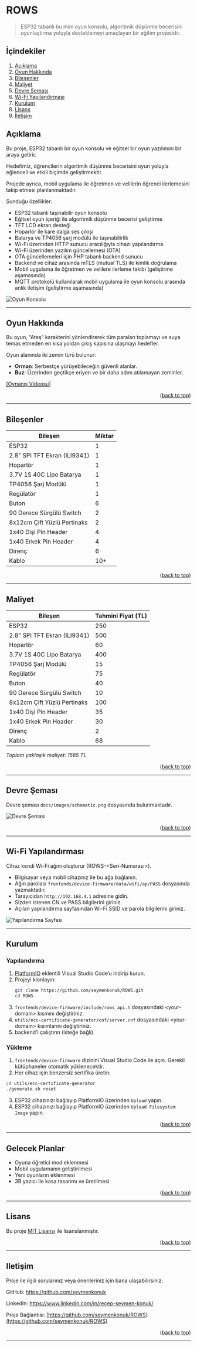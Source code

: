 # ROWS
> ESP32 tabanlı bu mini oyun konsolu, algoritmik düşünme becerisini oyunlaştırma yoluyla desteklemeyi amaçlayan bir eğitim projesidir. 

## İçindekiler
<ol>
	<li><a href="#açıklama">Açıklama</a></li>
	<li><a href="#oyun-hakkında">Oyun Hakkında</a></li>
	<li><a href="#bileşenler">Bileşenler</a></li>
	<li><a href="#maliyet">Maliyet</a></li>
	<li><a href="#devre-şeması">Devre Şeması</a></li>
	<li><a href="#wi-fi-yapılandırması">Wi-Fi Yapılandırması</a></li>
	<li><a href="#kurulum">Kurulum</a></li>
	<li><a href="#lisans">Lisans</a></li>
	<li><a href="#Iletişim">İletişim</a></li>
</ol>

## Açıklama
Bu proje, ESP32 tabanlı bir oyun konsolu ve eğitsel bir oyun yazılımını bir araya getirir. 

Hedefimiz, öğrencilerin algoritmik düşünme becerisini oyun yoluyla eğlenceli ve etkili biçimde geliştirmektir.  

Projede ayrıca, mobil uygulama ile öğretmen ve velilerin öğrenci ilerlemesini takip etmesi planlanmaktadır.

Sunduğu özellikler:
- ESP32 tabanlı taşınabilir oyun konsolu
- Eğitsel oyun içeriği ile algoritmik düşünme becerisi geliştirme
- TFT LCD ekran desteği
- Hoparlör ile kare dalga ses çıkışı
- Batarya ve TP4056 şarj modülü ile taşınabilirlik
- Wi-Fi üzerinden HTTP sunucu aracılığıyla cihazı yapılandırma
- Wi-Fi üzerinden yazılım güncellemesi (OTA)
- OTA güncellemeleri için PHP tabanlı backend sunucu  
- Backend ve cihaz arasında mTLS (mutual TLS) ile kimlik doğrulama  
- Mobil uygulama ile öğretmen ve velilere ilerleme takibi (geliştirme aşamasında)
- MQTT protokolü kullanılarak mobil uygulama ile oyun konsolu arasında anlık iletişim (geliştirme aşamasında)

![Oyun Konsolu](docs/images/device-1.jpg)

---

## Oyun Hakkında

Bu oyun, “Ateş” karakterini yönlendirerek tüm paraları toplamayı ve suya temas etmeden en kısa yoldan çıkış kapısına ulaşmayı hedefler.

Oyun alanında iki zemin türü bulunur:
- **Orman**: Serbestçe yürüyebileceğin güvenli alanlar.
- **Buz**: Üzerinden geçtikçe eriyen ve bir daha adım atılamayan zeminler.

[[Oynanış Videosu]](https://github.com/user-attachments/assets/27f34f8b-76a2-4102-bd1e-3fae5ff327b1)

<p align="right">(<a href="#ROWS">back to top</a>)</p>

---

## Bileşenler

| Bileşen                      | Miktar |
|------------------------------|--------|
| ESP32                        | 1      |
| 2.8" SPI TFT Ekran (ILI9341) | 1      |
| Hoparlör                     | 1      |
| 3.7V 1S 40C Lipo Batarya     | 1      |
| TP4056 Şarj Modülü           | 1      |
| Regülatör                    | 1      |
| Buton                        | 6      |
| 90 Derece Sürgülü Switch     | 2      |
| 8x12cm Çift Yüzlü Pertinaks  | 2      |
| 1x40 Dişi Pin Header         | 4      |
| 1x40 Erkek Pin Header        | 4      |
| Direnç                       | 6      |
| Kablo                        | 10+    |

<p align="right">(<a href="#ROWS">back to top</a>)</p>

---

## Maliyet

| Bileşen                      | Tahmini Fiyat (TL) |
|------------------------------|--------------------|
| ESP32                        | 250                |
| 2.8" SPI TFT Ekran (ILI9341) | 500                |
| Hoparlör                     | 60                 |
| 3.7V 1S 40C Lipo Batarya     | 400                |
| TP4056 Şarj Modülü           | 15                 |
| Regülatör                    | 75                 |
| Buton                        | 40                 |
| 90 Derece Sürgülü Switch     | 10                 |
| 8x12cm Çift Yüzlü Pertinaks  | 100                |
| 1x40 Dişi Pin Header         | 35                 |
| 1x40 Erkek Pin Header        | 30                 |
| Direnç                       | 2                  |
| Kablo                        | 68                 |

*Toplam yaklaşık maliyet: 1585 TL*

<p align="right">(<a href="#ROWS">back to top</a>)</p>

---

## Devre Şeması

Devre şeması `docs/images/schematic.png` dosyasında bulunmaktadır.  

![Devre Şeması](docs/images/schematic.png)

<p align="right">(<a href="#ROWS">back to top</a>)</p>

---

## Wi-Fi Yapılandırması

Cihaz kendi Wi-Fi ağını oluşturur (ROWS-\<Seri-Numarası\>).
- Bilgisayar veya mobil cihazınız ile bu ağa bağlanın.
- Ağın parolası `frontends/device-firmware/data/wifi/ap/PASS` dosyasında yazmaktadır.
- Tarayıcıdan `http://192.168.4.1` adresine gidin.
- Sizden istenen CN ve PASS bilgilerini giriniz.
- Açılan yapılandırma sayfasından Wi-Fi SSID ve parola bilgilerini giriniz.

![Yapılandırma Sayfası](docs/images/wifi-config.jpg)

---

## Kurulum

### Yapılandırma
1. [PlatformIO](https://platformio.org/) eklentili Visual Studio Code’u indirip kurun.  
2. Projeyi klonlayın:  
   ```bash
   git clone https://github.com/seymenkonuk/ROWS.git
   cd ROWS
	 ```
3. `frontends/device-firmware/include/rows_api.h` dosyasındaki \<your-domain\> kısmını değiştiriniz.
4. `utils/ecc-certificate-generator/cnf/server.cnf` dosyasındaki \<your-domain\> kısımlarını değiştiriniz.
5. backend'i çalıştırın (isteğe bağlı)

### Yükleme
1. `frontends/device-firmware` dizinini Visual Studio Code ile açın. Gerekli kütüphaneler otomatik yüklenecektir.
2. Her cihaz için benzersiz sertifika üretin:
```bash
cd utils/ecc-certificate-generator
./generate.sh reset
```
3. ESP32 cihazınızı bağlayıp PlatformIO üzerinden `Upload` yapın.
4. ESP32 cihazınızı bağlayıp PlatformIO üzerinden `Upload Filesystem Image` yapın.

<p align="right">(<a href="#ROWS">back to top</a>)</p>

---

## Gelecek Planlar

- Oyuna öğretici mod eklenmesi
- Mobil uygulamanın geliştirilmesi
- Yeni oyunların eklenmesi
- 3B yazıcı ile kasa tasarımı ve üretilmesi

<p align="right">(<a href="#ROWS">back to top</a>)</p>

---

## Lisans
Bu proje [MIT Lisansı](https://github.com/seymenkonuk/ROWS/blob/main/LICENSE) ile lisanslanmıştır.

<p align="right">(<a href="#ROWS">back to top</a>)</p>

---

## Iletişim
Proje ile ilgili sorularınız veya önerileriniz için bana ulaşabilirsiniz:

GitHub: https://github.com/seymenkonuk

LinkedIn: https://www.linkedin.com/in/recep-seymen-konuk/

Proje Bağlantısı: [https://github.com/seymenkonuk/ROWS](https://github.com/seymenkonuk/ROWS)

<p align="right">(<a href="#ROWS">back to top</a>)</p>

---
